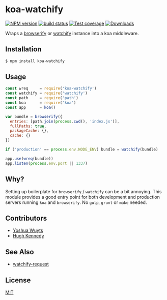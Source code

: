 # koa-watchify
[![NPM version][npm-image]][npm-url]
[![build status][travis-image]][travis-url]
[![Test coverage][coveralls-image]][coveralls-url]
[![Downloads][downloads-image]][downloads-url]

Wraps a [browserify][browserify] or [watchify][watchify] instance into a
koa middleware.

## Installation
```bash
$ npm install koa-watchify
```

## Usage
```js
const wreq     = require('koa-watchify')
const watchify = require('watchify')
const path     = require('path')
const koa      = require('koa')
const app      = koa()

var bundle = browserify({
  entries: [path.join(process.cwd(), 'index.js')],
  fullPaths: true,
  packageCache: {},
  cache: {}
})

if ('production' == process.env.NODE_ENV) bundle = watchify(bundle)

app.use(wreq(bundle))
app.listen(process.env.port || 1337)
```

## Why?
Setting up boilerplate for `browserify` / `watchify` can be a bit annoying. This
module provides a good entry point for both development and production servers
running `koa` and `browserify`. No `gulp`, `grunt` or `make` needed.

## Contributors
- [Yoshua Wuyts](https://github.com/yoshuawuyts)
- [Hugh Kennedy](https://github.com/hughsk)

## See Also
- [watchify-request][watchify-request]

## License
[MIT](https://tldrlegal.com/license/mit-license)

[npm-image]: https://img.shields.io/npm/v/koa-watchify.svg?style=flat-square
[npm-url]: https://npmjs.org/package/koa-watchify
[travis-image]: https://img.shields.io/travis/yoshuawuyts/koa-watchify.svg?style=flat-square
[travis-url]: https://travis-ci.org/yoshuawuyts/koa-watchify
[coveralls-image]: https://img.shields.io/coveralls/yoshuawuyts/koa-watchify.svg?style=flat-square
[coveralls-url]: https://coveralls.io/r/yoshuawuyts/koa-watchify?branch=master
[downloads-image]: http://img.shields.io/npm/dm/koa-watchify.svg?style=flat-square
[downloads-url]: https://npmjs.org/package/koa-watchify

[browserify]: http://github.com/substack/node-browserify
[watchify]: http://ghub.io/watchify
[watchify-request]: https://github.com/hughsk/watchify-request
